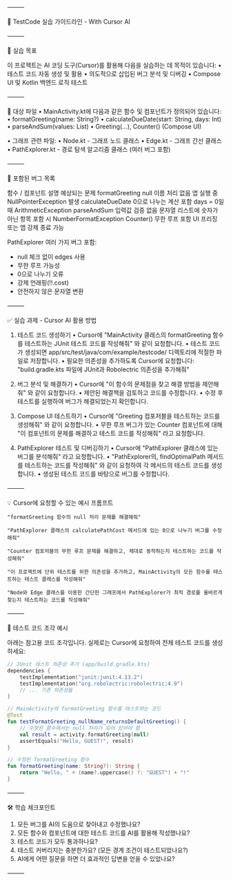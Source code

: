 ⸻

📘 TestCode 실습 가이드라인 - With Cursor AI 

⸻

🧪 실습 목표

이 프로젝트는 AI 코딩 도구(Cursor)를 활용해 다음을 실습하는 데 목적이 있습니다:
• 테스트 코드 자동 생성 및 활용
• 의도적으로 삽입된 버그 분석 및 디버깅
• Compose UI 및 Kotlin 백엔드 로직 테스트

⸻

📁 대상 파일
• MainActivity.kt에 다음과 같은 함수 및 컴포넌트가 정의되어 있습니다:
• formatGreeting(name: String?)
• calculateDueDate(start: String, days: Int)
• parseAndSum(values: List<String>)
• Greeting(...), Counter() (Compose UI)

• 그래프 관련 파일:
• Node.kt - 그래프 노드 클래스
• Edge.kt - 그래프 간선 클래스
• PathExplorer.kt - 경로 탐색 알고리즘 클래스 (여러 버그 포함)

⸻

🐞 포함된 버그 목록

함수 / 컴포넌트 설명 예상되는 문제
formatGreeting null 이름 처리 없음 앱 실행 중 NullPointerException 발생
calculateDueDate 0으로 나누는 계산 포함 days = 0일 때 ArithmeticException
parseAndSum 입력값 검증 없음 문자열 리스트에 숫자가 아닌 항목 포함 시 NumberFormatException
Counter() 무한 루프 포함 UI 프리징 또는 앱 강제 종료 가능

PathExplorer 여러 가지 버그 포함:

- null 체크 없이 edges 사용
- 무한 루프 가능성
- 0으로 나누기 오류
- 강제 언래핑(!!.cost)
- 안전하지 않은 문자열 변환

⸻

✅ 실습 과제 - Cursor AI 활용 방법

1. 테스트 코드 생성하기
   • Cursor에 "MainActivity 클래스의 formatGreeting 함수를 테스트하는 JUnit 테스트 코드를 작성해줘" 와 같이 요청합니다.
   • 테스트 코드가 생성되면 app/src/test/java/com/example/testcode/ 디렉토리에 적절한 파일로 저장합니다.
   • 필요한 의존성을 추가하도록 Cursor에 요청합니다: "build.gradle.kts 파일에 JUnit과 Robolectric 의존성을 추가해줘"

2. 버그 분석 및 해결하기
   • Cursor에 "이 함수의 문제점을 찾고 해결 방법을 제안해줘" 와 같이 요청합니다.
   • 제안된 해결책을 검토하고 코드를 수정합니다.
   • 수정 후 테스트를 실행하여 버그가 해결되었는지 확인합니다.

3. Compose UI 테스트하기
   • Cursor에 "Greeting 컴포저블을 테스트하는 코드를 생성해줘" 와 같이 요청합니다.
   • 무한 루프 버그가 있는 Counter 컴포넌트에 대해 "이 컴포넌트의 문제를 해결하고 테스트 코드를 작성해줘" 라고 요청합니다.

4. PathExplorer 테스트 및 디버깅하기
   • Cursor에 "PathExplorer 클래스에 있는 버그를 분석해줘" 라고 요청합니다.
   • "PathExplorer의, findOptimalPath 메서드를 테스트하는 코드를 작성해줘" 와 같이 요청하여 각 메서드의 테스트 코드를 생성합니다.
   • 생성된 테스트 코드를 바탕으로 버그를 수정합니다.

⸻

💡 Cursor에 요청할 수 있는 예시 프롬프트

```
"formatGreeting 함수의 null 처리 문제를 해결해줘"

"PathExplorer 클래스의 calculatePathCost 메서드에 있는 0으로 나누기 버그를 수정해줘"

"Counter 컴포저블의 무한 루프 문제를 해결하고, 제대로 동작하는지 테스트하는 코드를 작성해줘"

"이 프로젝트에 단위 테스트를 위한 의존성을 추가하고, MainActivity의 모든 함수를 테스트하는 테스트 클래스를 작성해줘"

"Node와 Edge 클래스를 이용한 간단한 그래프에서 PathExplorer가 최적 경로를 올바르게 찾는지 테스트하는 코드를 작성해줘"
```

⸻

🧩 테스트 코드 조각 예시

아래는 참고용 코드 조각입니다. 실제로는 Cursor에 요청하여 전체 테스트 코드를 생성하세요:

```kotlin
// JUnit 테스트 의존성 추가 (app/build.gradle.kts)
dependencies {
    testImplementation("junit:junit:4.13.2")
    testImplementation("org.robolectric:robolectric:4.9")
    // ... 기존 의존성들
}

// MainActivity의 formatGreeting 함수를 테스트하는 코드
@Test
fun testFormatGreeting_nullName_returnsDefaultGreeting() {
    // 수정된 함수에서는 null 처리가 되어 있어야 함
    val result = activity.formatGreeting(null)
    assertEquals("Hello, GUEST!", result)
}

// 수정된 formatGreeting 함수
fun formatGreeting(name: String?): String {
    return "Hello, " + (name?.uppercase() ?: "GUEST") + "!"
}
```

⸻

🛠️ 학습 체크포인트

1. 모든 버그를 AI의 도움으로 찾아내고 수정했나요?
2. 모든 함수와 컴포넌트에 대한 테스트 코드를 AI를 활용해 작성했나요?
3. 테스트 코드가 모두 통과하나요?
4. 테스트 커버리지는 충분한가요? (모든 경계 조건이 테스트되었나요?)
5. AI에게 어떤 질문을 하면 더 효과적인 답변을 얻을 수 있었나요?

⸻
